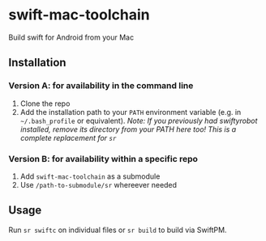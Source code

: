 # swift-mac-toolchain
Build swift for Android from your Mac

## Installation

### Version A: for availability in the command line

1. Clone the repo
2. Add the installation path to your `PATH` environment variable (e.g. in `~/.bash_profile` or equivalent). *Note: If you previously had swiftyrobot installed, remove its directory from your PATH here too! This is a complete replacement for `sr`*

### Version B: for availability within a specific repo

1. Add `swift-mac-toolchain` as a submodule
2. Use `/path-to-submodule/sr` whereever needed

## Usage

Run `sr swiftc` on individual files or `sr build` to build via SwiftPM.
